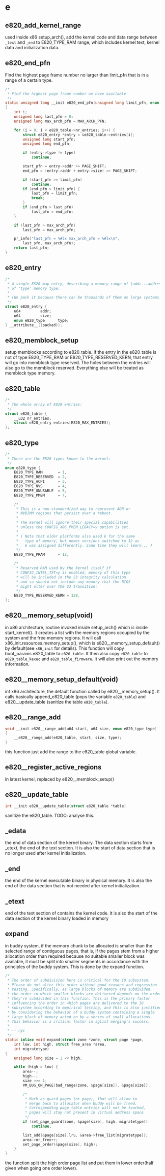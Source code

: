 # e

## e820_add_kernel_range
used inside x86 setup_arch(), add the kernel code and data range between `_text` and `_end` to E820_TYPE_RAM range, which includes kernel text, kernel data and initialization data.

## e820_end_pfn
Find the highest page frame number no larger than limit_pfn that is in a range of a certain type.
```c
/*
 * Find the highest page frame number we have available
 */
static unsigned long __init e820_end_pfn(unsigned long limit_pfn, enum e820_type type)
{
	int i;
	unsigned long last_pfn = 0;
	unsigned long max_arch_pfn = MAX_ARCH_PFN;

	for (i = 0; i < e820_table->nr_entries; i++) {
		struct e820_entry *entry = &e820_table->entries[i];
		unsigned long start_pfn;
		unsigned long end_pfn;

		if (entry->type != type)
			continue;

		start_pfn = entry->addr >> PAGE_SHIFT;
		end_pfn = (entry->addr + entry->size) >> PAGE_SHIFT;

		if (start_pfn >= limit_pfn)
			continue;
		if (end_pfn > limit_pfn) {
			last_pfn = limit_pfn;
			break;
		}
		if (end_pfn > last_pfn)
			last_pfn = end_pfn;
	}

	if (last_pfn > max_arch_pfn)
		last_pfn = max_arch_pfn;

	pr_info("last_pfn = %#lx max_arch_pfn = %#lx\n",
		last_pfn, max_arch_pfn);
	return last_pfn;
}
```

## e820_entry

```c
/*
 * A single E820 map entry, describing a memory range of [addr...addr+size-1],
 * of 'type' memory type:
 *
 * (We pack it because there can be thousands of them on large systems.)
 */
struct e820_entry {
	u64			addr;
	u64			size;
	enum e820_type		type;
} __attribute__((packed));

```

## e820_memblock_setup
setup memblocks according to e820_table. If the entry in the e820_table is not of type E820_TYPE_RAM or E820_TYPE_RESERVED_KERN, that entry will go into memblock type reserved. The holes between the entries will also go to the memblock reserved. Everything else will be treated as memblock type memory.


## e820_table

```c
/*
 * The whole array of E820 entries:
 */
struct e820_table {
	__u32 nr_entries;
	struct e820_entry entries[E820_MAX_ENTRIES];
};
```

## e820_type
```c
/*
 * These are the E820 types known to the kernel:
 */
enum e820_type {
	E820_TYPE_RAM		= 1,
	E820_TYPE_RESERVED	= 2,
	E820_TYPE_ACPI		= 3,
	E820_TYPE_NVS		= 4,
	E820_TYPE_UNUSABLE	= 5,
	E820_TYPE_PMEM		= 7,

	/*
	 * This is a non-standardized way to represent ADR or
	 * NVDIMM regions that persist over a reboot.
	 *
	 * The kernel will ignore their special capabilities
	 * unless the CONFIG_X86_PMEM_LEGACY=y option is set.
	 *
	 * ( Note that older platforms also used 6 for the same
	 *   type of memory, but newer versions switched to 12 as
	 *   6 was assigned differently. Some time they will learn... )
	 */
	E820_TYPE_PRAM		= 12,

	/*
	 * Reserved RAM used by the kernel itself if
	 * CONFIG_INTEL_TXT=y is enabled, memory of this type
	 * will be included in the S3 integrity calculation
	 * and so should not include any memory that the BIOS
	 * might alter over the S3 transition:
	 */
	E820_TYPE_RESERVED_KERN	= 128,
};
```

## e820__memory_setup(void)
in x86 architecture, routine invoked inside setup_arch() which is inside start_kernel(). It creates a list with the memory regions occupied by the system and the free memory regions. It will call x86_init.resources.memory_setup(), which is e820__memory_setup_default() by default(see `x86_init` for details). This function will copy boot_params.e820_table to `e820_table`. It then also copy `e820_table` to `e820_table_kexec` and `e820_table_firmware`. It will also print out the memory information.

## e820__memory_setup_default(void)
int x86 architecture, the default function called by e820__memory_setup(). It calls basically append_e820_table (pops the variable `e820_table`) and e820__update_table (sanitize the table `e820_table`).

## e820__range_add
```c
void __init e820__range_add(u64 start, u64 size, enum e820_type type)
{
	__e820__range_add(e820_table, start, size, type);
}
```

this function just add the range to the e820_table global variable.


## e820__register_active_regions
in latest kernel, replaced by e820__memblock_setup()

## e820__update_table
```c
int __init e820__update_table(struct e820_table *table)
```
sanitize the e820_table. 
TODO: analyse this.

## _edata
the end of data section of the kernel binary. The data section starts from _etext, the end of the text section. It is also the start of data section that is no longer used after kernel initialization.

## _end
the end of the kernel executable binary in physical memory. It is also the end of the data section that is not needed after kernel initialization.

## _etext
end of the text section of contains the kernel code. It is also the start of the data section of the kernel binary loaded in memory

## expand
in buddy system, if the memory chunk to be allocated is smaller than the selected range of contiguous pages, that is, if the pages stem from a higher allocation order than required because no suitable smaller block was available, it must be split into smaller segments in accordance with the principles of the buddy system. This is done by the expand function.

```c
/*
 * The order of subdivision here is critical for the IO subsystem.
 * Please do not alter this order without good reasons and regression
 * testing. Specifically, as large blocks of memory are subdivided,
 * the order in which smaller blocks are delivered depends on the order
 * they're subdivided in this function. This is the primary factor
 * influencing the order in which pages are delivered to the IO
 * subsystem according to empirical testing, and this is also justified
 * by considering the behavior of a buddy system containing a single
 * large block of memory acted on by a series of small allocations.
 * This behavior is a critical factor in sglist merging's success.
 *
 * -- nyc
 */
static inline void expand(struct zone *zone, struct page *page,
	int low, int high, struct free_area *area,
	int migratetype)
{
	unsigned long size = 1 << high;

	while (high > low) {
		area--;
		high--;
		size >>= 1;
		VM_BUG_ON_PAGE(bad_range(zone, &page[size]), &page[size]);

		/*
		 * Mark as guard pages (or page), that will allow to
		 * merge back to allocator when buddy will be freed.
		 * Corresponding page table entries will not be touched,
		 * pages will stay not present in virtual address space
		 */
		if (set_page_guard(zone, &page[size], high, migratetype))
			continue;

		list_add(&page[size].lru, &area->free_list[migratetype]);
		area->nr_free++;
		set_page_order(&page[size], high);
	}
}
```

the function split the high order page list and put them in lower order(half given when going one order lower).
